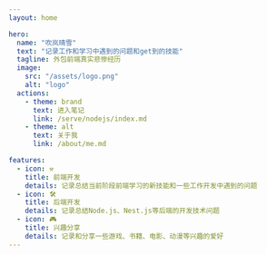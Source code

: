 ```yaml
---
layout: home

hero:
  name: "吹岚晴雪"
  text: "记录工作和学习中遇到的问题和get到的技能"
  tagline: 外包前端真实悲惨经历
  image:
    src: "/assets/logo.png"
    alt: "logo"
  actions:
    - theme: brand
      text: 进入笔记
      link: /serve/nodejs/index.md
    - theme: alt
      text: 关于我
      link: /about/me.md

features:
  - icon: ⚒️
    title: 前端开发
    details: 记录总结当前阶段前端学习的新技能和一些工作开发中遇到的问题
  - icon: 🛠️
    title: 后端开发
    details: 记录总结Node.js、Nest.js等后端的开发技术问题
  - icon: 🎮
    title: 兴趣分享
    details: 记录和分享一些游戏、书籍、电影、动漫等兴趣的爱好
---
```

